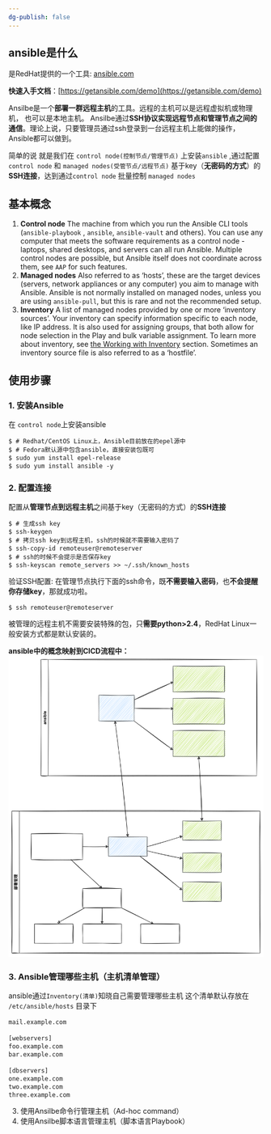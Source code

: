 ```yaml
---
dg-publish: false
---
```

## ansible是什么

是RedHat提供的一个工具: [ansible.com](http://ansible.com)

**快速入手文档**：[https://getansible.com/demo](https://getansible.com/demo)

Ansilbe是一个**部署一群远程主机**的工具。远程的主机可以是远程虚拟机或物理机， 也可以是本地主机。
Ansilbe通过**SSH协议实现远程节点和管理节点之间的通信**。理论上说，只要管理员通过ssh登录到一台远程主机上能做的操作，Ansible都可以做到。

简单的说 就是我们在 `control node(控制节点/管理节点)` 上安装`ansible` ,通过配置 `control node` 和 `managed nodes(受管节点/远程节点)` 基于key（**无密码的方式**）的**SSH连接**，达到通过`control node` 批量控制 `managed nodes`

## 基本概念

1. **Control node**
	The machine from which you run the Ansible CLI tools (`ansible-playbook` , `ansible`, `ansible-vault` and others). You can use any computer that meets the software requirements as a control node - laptops, shared desktops, and servers can all run Ansible. Multiple control nodes are possible, but Ansible itself does not coordinate across them, see `AAP` for such features.
2. **Managed nodes**
	Also referred to as ‘hosts’, these are the target devices (servers, network appliances or any computer) you aim to manage with Ansible. Ansible is not normally installed on managed nodes, unless you are using `ansible-pull`, but this is rare and not the recommended setup.
3. **Inventory**
	A list of managed nodes provided by one or more ‘inventory sources’. Your inventory can specify information specific to each node, like IP address. It is also used for assigning groups, that both allow for node selection in the Play and bulk variable assignment. To learn more about inventory, see [the Working with Inventory](https://docs.ansible.com/ansible/latest/inventory_guide/intro_inventory.html#intro-inventory) section. Sometimes an inventory source file is also referred to as a ‘hostfile’.

## 使用步骤
### 1.  安装Ansible
在 `control node`上安装ansible
```
$ # Redhat/CentOS Linux上，Ansible目前放在的epel源中
$ # Fedora默认源中包含ansible，直接安装包既可
$ sudo yum install epel-release 
$ sudo yum install ansible -y 
```
### 2. 配置连接
配置从**管理节点到远程主机**之间基于key（无密码的方式）的**SSH连接**
```
$ # 生成ssh key
$ ssh-keygen
$ # 拷贝ssh key到远程主机，ssh的时候就不需要输入密码了
$ ssh-copy-id remoteuser@remoteserver
$ # ssh的时候不会提示是否保存key
$ ssh-keyscan remote_servers >> ~/.ssh/known_hosts
```
验证SSH配置: 在管理节点执行下面的ssh命令，既**不需要输入密码**，也**不会提醒你存储key**，那就成功啦。

```
$ ssh remoteuser@remoteserver
```

被管理的远程主机不需要安装特殊的包，只**需要python>2.4**，RedHat Linux一般安装方式都是默认安装的。

**ansible中的概念映射到CICD流程中：** 
![ansible中的概念映射到CICD流程中](assets/ansible中的概念映射到CICD流程中.svg)

### 3.  Ansible管理哪些主机（主机清单管理）
ansible通过`Inventory(清单)`知晓自己需要管理哪些主机  这个清单默认存放在 `/etc/ansible/hosts`  目录下
```
mail.example.com

[webservers]
foo.example.com
bar.example.com

[dbservers]
one.example.com
two.example.com
three.example.com
```
3.  使用Ansilbe命令行管理主机（Ad-hoc command）
4.  使用Ansilbe脚本语言管理主机（脚本语言Playbook）
